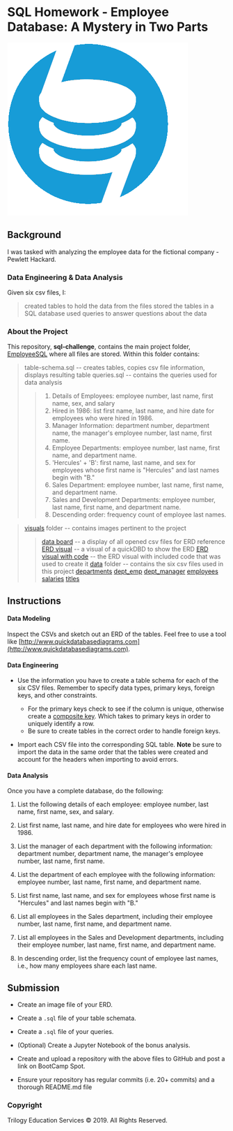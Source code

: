 # SQL Homework - Employee Database: A Mystery in Two Parts

![sql.png](EmployeeSQL/visuals/sql_hp.PNG)
 
## Background

I was tasked with analyzing the employee data for the fictional company - Pewlett Hackard. 

### Data Engineering & Data Analysis
Given six csv files, I:
> created tables to hold the data from the files
> stored the tables in a SQL database
> used queries to answer questions about the data

### About the Project

This repository, __sql-challenge__, contains the main project folder, [EmployeeSQL](EmployeeSQL) where all files are stored. Within this folder contains:
> table-schema.sql -- creates tables, copies csv file information, displays resulting table
> queries.sql -- contains the queries used for data analysis
>> 1. Details of Employees: employee number, last name, first name, sex, and salary
>> 2. Hired in 1986: list first name, last name, and hire date for employees who were hired in 1986.
>> 3. Manager Information: department number, department name, the manager's employee number, last name, first name.
>> 4. Employee Departments: employee number, last name, first name, and department name.
>> 5. 'Hercules' + 'B': first name, last name, and sex for employees whose first name is "Hercules" and last names begin with "B."
>> 6. Sales Department: employee number, last name, first name, and department name.
>> 7. Sales and Development Departments: employee number, last name, first name, and department name.
>> 8. Descending order: frequency count of employee last names.

> [visuals](EmployeeSQL/visuals) folder -- contains images pertinent to the project
>> [data board](EmployeeSQL/visuals/data-board.PNG) -- a display of all opened csv files for ERD reference
>> [ERD visual](EmployeeSQL/visuals/erd-visual.PNG) -- a visual of a quickDBD to show the ERD 
>> [ERD visual with code](EmployeeSQL/visuals/erd-visual-code.PNG) -- the ERD visual with included code that was used to create it
> [data](EmployeeSQL/data) folder --  contains the six csv files used in this project
>> [departments](EmployeeSQL/data/departments.CSV)
>> [dept_emp](EmployeeSQL/data/dept_emp.CSV)
>> [dept_manager](EmployeeSQL/data/dept_manager.CSV)
>> [employees](EmployeeSQL/data/employees.CSV)
>> [salaries](EmployeeSQL/data/salaries.CSV)
>> [titles](EmployeeSQL/data/titles.CSV)


## Instructions

#### Data Modeling

Inspect the CSVs and sketch out an ERD of the tables. Feel free to use a tool like [http://www.quickdatabasediagrams.com](http://www.quickdatabasediagrams.com).

#### Data Engineering

* Use the information you have to create a table schema for each of the six CSV files. Remember to specify data types, primary keys, foreign keys, and other constraints.

  * For the primary keys check to see if the column is unique, otherwise create a [composite key](https://en.wikipedia.org/wiki/Compound_key). Which takes to primary keys in order to uniquely identify a row.
  * Be sure to create tables in the correct order to handle foreign keys.

* Import each CSV file into the corresponding SQL table. **Note** be sure to import the data in the same order that the tables were created and account for the headers when importing to avoid errors.

#### Data Analysis

Once you have a complete database, do the following:

1. List the following details of each employee: employee number, last name, first name, sex, and salary.

2. List first name, last name, and hire date for employees who were hired in 1986.

3. List the manager of each department with the following information: department number, department name, the manager's employee number, last name, first name.

4. List the department of each employee with the following information: employee number, last name, first name, and department name.

5. List first name, last name, and sex for employees whose first name is "Hercules" and last names begin with "B."

6. List all employees in the Sales department, including their employee number, last name, first name, and department name.

7. List all employees in the Sales and Development departments, including their employee number, last name, first name, and department name.

8. In descending order, list the frequency count of employee last names, i.e., how many employees share each last name.

## Submission

* Create an image file of your ERD.

* Create a `.sql` file of your table schemata.

* Create a `.sql` file of your queries.

* (Optional) Create a Jupyter Notebook of the bonus analysis.

* Create and upload a repository with the above files to GitHub and post a link on BootCamp Spot.

* Ensure your repository has regular commits (i.e. 20+ commits) and a thorough README.md file

### Copyright

Trilogy Education Services © 2019. All Rights Reserved.
